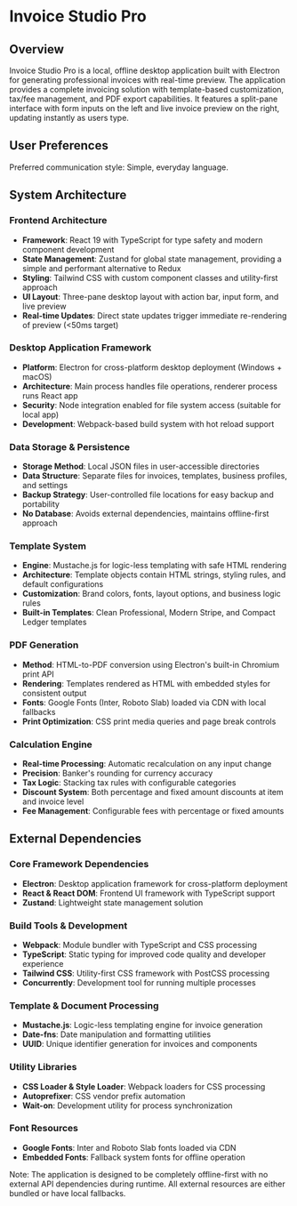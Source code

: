# Invoice Studio Pro

## Overview

Invoice Studio Pro is a local, offline desktop application built with Electron for generating professional invoices with real-time preview. The application provides a complete invoicing solution with template-based customization, tax/fee management, and PDF export capabilities. It features a split-pane interface with form inputs on the left and live invoice preview on the right, updating instantly as users type.

## User Preferences

Preferred communication style: Simple, everyday language.

## System Architecture

### Frontend Architecture
- **Framework**: React 19 with TypeScript for type safety and modern component development
- **State Management**: Zustand for global state management, providing a simple and performant alternative to Redux
- **Styling**: Tailwind CSS with custom component classes and utility-first approach
- **UI Layout**: Three-pane desktop layout with action bar, input form, and live preview
- **Real-time Updates**: Direct state updates trigger immediate re-rendering of preview (<50ms target)

### Desktop Application Framework
- **Platform**: Electron for cross-platform desktop deployment (Windows + macOS)
- **Architecture**: Main process handles file operations, renderer process runs React app
- **Security**: Node integration enabled for file system access (suitable for local app)
- **Development**: Webpack-based build system with hot reload support

### Data Storage & Persistence
- **Storage Method**: Local JSON files in user-accessible directories
- **Data Structure**: Separate files for invoices, templates, business profiles, and settings
- **Backup Strategy**: User-controlled file locations for easy backup and portability
- **No Database**: Avoids external dependencies, maintains offline-first approach

### Template System
- **Engine**: Mustache.js for logic-less templating with safe HTML rendering
- **Architecture**: Template objects contain HTML strings, styling rules, and default configurations
- **Customization**: Brand colors, fonts, layout options, and business logic rules
- **Built-in Templates**: Clean Professional, Modern Stripe, and Compact Ledger templates

### PDF Generation
- **Method**: HTML-to-PDF conversion using Electron's built-in Chromium print API
- **Rendering**: Templates rendered as HTML with embedded styles for consistent output
- **Fonts**: Google Fonts (Inter, Roboto Slab) loaded via CDN with local fallbacks
- **Print Optimization**: CSS print media queries and page break controls

### Calculation Engine
- **Real-time Processing**: Automatic recalculation on any input change
- **Precision**: Banker's rounding for currency accuracy
- **Tax Logic**: Stacking tax rules with configurable categories
- **Discount System**: Both percentage and fixed amount discounts at item and invoice level
- **Fee Management**: Configurable fees with percentage or fixed amounts

## External Dependencies

### Core Framework Dependencies
- **Electron**: Desktop application framework for cross-platform deployment
- **React & React DOM**: Frontend UI framework with TypeScript support
- **Zustand**: Lightweight state management solution

### Build Tools & Development
- **Webpack**: Module bundler with TypeScript and CSS processing
- **TypeScript**: Static typing for improved code quality and developer experience
- **Tailwind CSS**: Utility-first CSS framework with PostCSS processing
- **Concurrently**: Development tool for running multiple processes

### Template & Document Processing
- **Mustache.js**: Logic-less templating engine for invoice generation
- **Date-fns**: Date manipulation and formatting utilities
- **UUID**: Unique identifier generation for invoices and components

### Utility Libraries
- **CSS Loader & Style Loader**: Webpack loaders for CSS processing
- **Autoprefixer**: CSS vendor prefix automation
- **Wait-on**: Development utility for process synchronization

### Font Resources
- **Google Fonts**: Inter and Roboto Slab fonts loaded via CDN
- **Embedded Fonts**: Fallback system fonts for offline operation

Note: The application is designed to be completely offline-first with no external API dependencies during runtime. All external resources are either bundled or have local fallbacks.